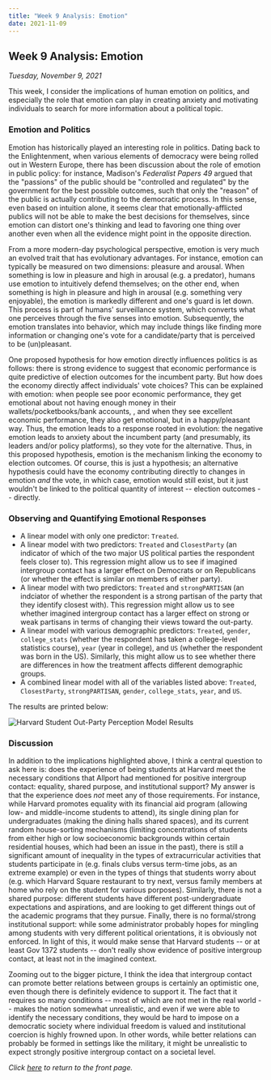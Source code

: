 ```yaml
---
title: "Week 9 Analysis: Emotion"
date: 2021-11-09
---
```

## Week 9 Analysis: Emotion
*Tuesday, November 9, 2021*

This week, I consider the implications of human emotion on politics, and especially the role that emotion can play in creating anxiety and motivating individuals to search for more information about a political topic. 

### Emotion and Politics
Emotion has historically played an interesting role in politics. Dating back to the Enlightenment, when various elements of democracy were being rolled out in Western Europe, there has been discussion about the role of emotion in public policy: for instance, Madison's *Federalist Papers 49* argued that the "passions" of the public should be "controlled and regulated" by the government for the best possible outcomes, such that only the "reason" of the public is actually contributing to the democratic process. In this sense, even based on intuition alone, it seems clear that emotionally-afflicted publics will not be able to make the best decisions for themselves, since emotion can distort one's thinking and lead to favoring one thing over another even when all the evidence might point in the opposite direction.

From a more modern-day psychological perspective, emotion is very much an evolved trait that has evolutionary advantages. For instance, emotion can typically be measured on two dimensions: pleasure and arousal. When something is low in pleasure and high in arousal (e.g. a predator), humans use emotion to intuitively defend themselves; on the other end, when something is high in pleasure and high in arousal (e.g. something very enjoyable), the emotion is markedly different and one's guard is let down. This process is part of humans' surveillance system, which converts what one perceives through the five senses into emotion. Subsequently, the emotion translates into behavior, which may include things like finding more information or changing one's vote for a candidate/party that is perceived to be (un)pleasant.

One proposed hypothesis for how emotion directly influences politics is as follows: there is strong evidence to suggest that economic performance is quite predictive of election outcomes for the incumbent party. But how does the economy directly affect individuals' vote choices? This can be explained with emotion: when people see poor economic performance, they get emotional about not having enough money in their wallets/pocketbooks/bank accounts, , and when they see excellent economic performance, they also get emotional, but in a happy/pleasant way. Thus, the emotion leads to a response rooted in evolution: the negative emotion leads to anxiety about the incumbent party (and presumably, its leaders and/or policy platforms), so they vote for the alternative. Thus, in this proposed hypothesis, emotion is the mechanism linking the economy to election outcomes. Of course, this is just a hypothesis; an alternative hypothesis could have the economy contributing directly to changes in emotion *and* the vote, in which case, emotion would still exist, but it just wouldn't be linked to the political quantity of interest -- election outcomes -- directly.

### Observing and Quantifying Emotional Responses


- A linear model with only one predictor: `Treated`.
- A linear model with two predictors: `Treated` and `ClosestParty` (an indicator of which of the two major US political parties the respondent feels closer to). This regression might allow us to see if imagined intergroup contact has a larger effect on Democrats or on Republicans (or whether the effect is similar on members of either party).
- A linear model with two predictors: `Treated` and `strongPARTISAN` (an indciator of whether the respondent is a strong partisan of the party that they identify closest with). This regression might allow us to see whether imagined intergroup contact has a larger effect on strong or weak partisans in terms of changing their views toward the out-party.
- A linear model with various demographic predictors: `Treated`, `gender`, `college_stats` (whether the respondent has taken a college-level statistics course), `year` (year in college), and `US` (whether the respondent was born in the US). Similarly, this might allow us to see whether there are differences in how the treatment affects different demographic groups.
- A combined linear model with all of the variables listed above: `Treated`, `ClosestParty`, `strongPARTISAN`, `gender`, `college_stats`, `year`, and `US`.

The results are printed below:

![Harvard Student Out-Party Perception Model Results](https://yanxifang.github.io/Gov-1372/images/harvardstudents_perception_outparty.PNG)

### Discussion
In addition to the implications highlighted above, I think a central question to ask here is: does the experience of being students at Harvard meet the necessary conditions that Allport had mentioned for positive intergroup contact: equality, shared purpose, and institutional support? My answer is that the experience does *not* meet any of those requirements. For instance, while Harvard promotes equality with its financial aid program (allowing low- and middle-income students to attend), its single dining plan for undergraduates (making the dining halls shared spaces), and its current random house-sorting mechanisms (limiting concentrations of students from either high or low socioeconomic backgrounds within certain residential houses, which had been an issue in the past), there is still a significant amount of inequality in the types of extracurricular activities that students participate in (e.g. finals clubs versus term-time jobs, as an extreme example) or even in the types of things that students worry about (e.g. which Harvard Square restaurant to try next, versus family members at home who rely on the student for various porposes). Similarly, there is not a shared purpose: different students have different post-undergraduate expectations and aspirations, and are looking to get different things out of the academic programs that they pursue. Finally, there is no formal/strong institutional support: while some administrator probably hopes for mingling among students with very different political orientations, it is obviously not enforced. In light of this, it would make sense that Harvard students -- or at least Gov 1372 students -- don't really show evidence of positive intergroup contact, at least not in the imagined context.

Zooming out to the bigger picture, I think the idea that intergroup contact can promote better relations between groups is certainly an optimistic one, even though there is definitely evidence to support it. The fact that it requires so many conditions -- most of which are not met in the real world -- makes the notion somewhat unrealistic, and even if we were able to identify the necessary conditions, they would be hard to impose on a democratic society where individual freedom is valued and institutional coercion is highly frowned upon. In other words, while better relations can probably be formed in settings like the military, it might be unrealistic to expect strongly positive intergroup contact on a societal level.

*Click [here](https://yanxifang.github.io/Gov-1372/) to return to the front page.*
